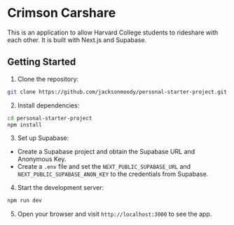 # Crimson Carshare

This is an application to allow Harvard College students to rideshare with each other. It is built with Next.js and Supabase.

## Getting Started

1. Clone the repository:

```bash
git clone https://github.com/jacksonmoody/personal-starter-project.git
```

2. Install dependencies:

```bash
cd personal-starter-project
npm install
```

3. Set up Supabase:

- Create a Supabase project and obtain the Supabase URL and Anonymous Key.
- Create a `.env` file and set the `NEXT_PUBLIC_SUPABASE_URL` and `NEXT_PUBLIC_SUPABASE_ANON_KEY` to the credentials from Supabase.

4. Start the development server:

```bash
npm run dev
```

5. Open your browser and visit `http://localhost:3000` to see the app.
